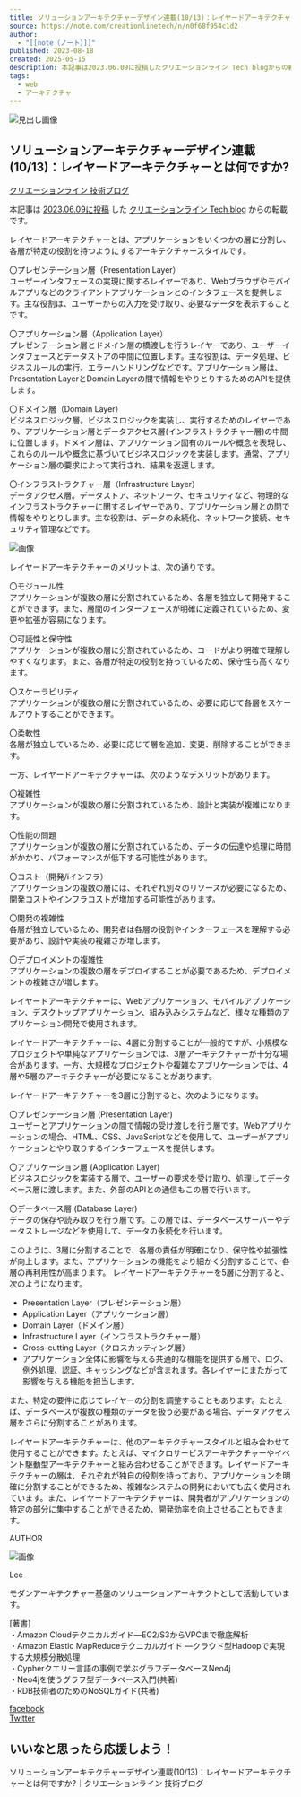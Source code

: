 ```yaml
---
title: ソリューションアーキテクチャーデザイン連載(10/13)：レイヤードアーキテクチャーとは何ですか?｜クリエーションライン 技術ブログ
source: https://note.com/creationlinetech/n/n0f68f954c1d2
author:
  - "[[note（ノート）]]"
published: 2023-08-18
created: 2025-05-15
description: 本記事は2023.06.09に投稿したクリエーションライン Tech blogからの転載です。  レイヤードアーキテクチャーとは、アプリケーションをいくつかの層に分割し、各層が特定の役割を持つようにするアーキテクチャースタイルです。  〇プレゼンテーション層（Presentation Layer） ユーザーインタフェースの実現に関するレイヤーであり、Webブラウザやモバイルアプリなどのクライアントアプリケーションとのインタフェースを提供します。主な役割は、ユーザーからの入力を受け取り、必要なデータを表示することです。  〇アプリケーション層（Application Layer）  プレ
tags:
  - web
  - アーキテクチャ
---
```

![見出し画像](https://assets.st-note.com/production/uploads/images/113694135/rectangle_large_type_2_9b4555a5a882b6f7716a8e9dba563b8d.png?width=1200)

## ソリューションアーキテクチャーデザイン連載(10/13)：レイヤードアーキテクチャーとは何ですか?

[クリエーションライン 技術ブログ](https://note.com/creationlinetech)

本記事は [2023.06.09に投稿](https://www.creationline.com/tech-blog/60259?=note) した [クリエーションライン Tech blog](https://www.creationline.com/tech-blog?=note) からの転載です。

レイヤードアーキテクチャーとは、アプリケーションをいくつかの層に分割し、各層が特定の役割を持つようにするアーキテクチャースタイルです。  
  
〇プレゼンテーション層（Presentation Layer）  
ユーザーインタフェースの実現に関するレイヤーであり、Webブラウザやモバイルアプリなどのクライアントアプリケーションとのインタフェースを提供します。主な役割は、ユーザーからの入力を受け取り、必要なデータを表示することです。

〇アプリケーション層（Application Layer）  
プレゼンテーション層とドメイン層の橋渡しを行うレイヤーであり、ユーザーインタフェースとデータストアの中間に位置します。主な役割は、データ処理、ビジネスルールの実行、エラーハンドリングなどです。アプリケーション層は、Presentation LayerとDomain Layerの間で情報をやりとりするためのAPIを提供します。

〇ドメイン層（Domain Layer）  
ビジネスロジック層。ビジネスロジックを実装し、実行するためのレイヤーであり、アプリケーション層とデータアクセス層(インフラストラクチャー層)の中間に位置します。ドメイン層は、アプリケーション固有のルールや概念を表現し、これらのルールや概念に基づいてビジネスロジックを実装します。通常、アプリケーション層の要求によって実行され、結果を返還します。

〇インフラストラクチャー層（Infrastructure Layer）  
データアクセス層。データストア、ネットワーク、セキュリティなど、物理的なインフラストラクチャーに関するレイヤーであり、アプリケーション層との間で情報をやりとりします。主な役割は、データの永続化、ネットワーク接続、セキュリティ管理などです。  

![画像](https://assets.st-note.com/img/1692355668601-ojniLYyAtN.png)

レイヤードアーキテクチャーのメリットは、次の通りです。

〇モジュール性  
アプリケーションが複数の層に分割されているため、各層を独立して開発することができます。また、層間のインターフェースが明確に定義されているため、変更や拡張が容易になります。

〇可読性と保守性  
アプリケーションが複数の層に分割されているため、コードがより明確で理解しやすくなります。また、各層が特定の役割を持っているため、保守性も高くなります。

〇スケーラビリティ  
アプリケーションが複数の層に分割されているため、必要に応じて各層をスケールアウトすることができます。

〇柔軟性  
各層が独立しているため、必要に応じて層を追加、変更、削除することができます。

一方、レイヤードアーキテクチャーは、次のようなデメリットがあります。

〇複雑性  
アプリケーションが複数の層に分割されているため、設計と実装が複雑になります。

〇性能の問題  
アプリケーションが複数の層に分割されているため、データの伝達や処理に時間がかかり、パフォーマンスが低下する可能性があります。

〇コスト（開発/iインフラ）  
アプリケーションの複数の層には、それぞれ別々のリソースが必要になるため、開発コストやインフラコストが増加する可能性があります。

〇開発の複雑性  
各層が独立しているため、開発者は各層の役割やインターフェースを理解する必要があり、設計や実装の複雑さが増します。

〇デプロイメントの複雑性  
アプリケーションの複数の層をデプロイすることが必要であるため、デプロイメントの複雑さが増します。

レイヤードアーキテクチャーは、Webアプリケーション、モバイルアプリケーション、デスクトップアプリケーション、組み込みシステムなど、様々な種類のアプリケーション開発で使用されます。

レイヤードアーキテクチャーは、4層に分割することが一般的ですが、小規模なプロジェクトや単純なアプリケーションでは、3層アーキテクチャーが十分な場合があります。一方、大規模なプロジェクトや複雑なアプリケーションでは、4層や5層のアーキテクチャーが必要になることがあります。

レイヤードアーキテクチャーを3層に分割すると、次のようになります。

〇プレゼンテーション層 (Presentation Layer)  
ユーザーとアプリケーションの間で情報の受け渡しを行う層です。Webアプリケーションの場合、HTML、CSS、JavaScriptなどを使用して、ユーザーがアプリケーションとやり取りするインターフェースを提供します。

〇アプリケーション層 (Application Layer)  
ビジネスロジックを実装する層で、ユーザーの要求を受け取り、処理してデータベース層に渡します。また、外部のAPIとの通信もこの層で行います。

〇データベース層 (Database Layer)  
データの保存や読み取りを行う層です。この層では、データベースサーバーやデータストレージなどを使用して、データの永続化を行います。

このように、3層に分割することで、各層の責任が明確になり、保守性や拡張性が向上します。また、アプリケーションの機能をより細かく分割することで、各層の再利用性が高まります。 レイヤードアーキテクチャーを5層に分割すると、次のようになります。

- Presentation Layer（プレゼンテーション層）
- Application Layer（アプリケーション層）
- Domain Layer（ドメイン層）
- Infrastructure Layer（インフラストラクチャー層）
- Cross-cutting Layer（クロスカッティング層）
- アプリケーション全体に影響を与える共通的な機能を提供する層で、ログ、例外処理、認証、キャッシングなどが含まれます。各レイヤーにまたがって影響を与える機能を担当します。

また、特定の要件に応じてレイヤーの分割を調整することもあります。たとえば、データベースが複数の種類のデータを扱う必要がある場合、データアクセス層をさらに分割することがあります。

レイヤードアーキテクチャーは、他のアーキテクチャースタイルと組み合わせて使用することができます。たとえば、マイクロサービスアーキテクチャーやイベント駆動型アーキテクチャーと組み合わせることができます。レイヤードアーキテクチャーの層は、それぞれが独自の役割を持っており、アプリケーションを明確に分割することができるため、複雑なシステムの開発においても広く使用されています。また、レイヤードアーキテクチャーは、開発者がアプリケーションの特定の部分に集中することができるため、開発効率を向上させることもできます。

AUTHOR

![画像](https://assets.st-note.com/img/1692355641226-OXVVWTV5Jm.png)

Lee

モダンアーキテクチャー基盤のソリューションアーキテクトとして活動しています。  
  
\[著書\]  
・Amazon Cloudテクニカルガイド―EC2/S3からVPCまで徹底解析  
・Amazon Elastic MapReduceテクニカルガイド ―クラウド型Hadoopで実現する大規模分散処理  
・Cypherクエリー言語の事例で学ぶグラフデータベースNeo4j  
・Neo4jを使うグラフ型データベース入門(共著)  
・RDB技術者のためのNoSQLガイド(共著)

[facebook](http://facebook.com/awk256)  
[Twitter](https://twitter.com/@awk256)

## いいなと思ったら応援しよう！

ソリューションアーキテクチャーデザイン連載(10/13)：レイヤードアーキテクチャーとは何ですか?｜クリエーションライン 技術ブログ
